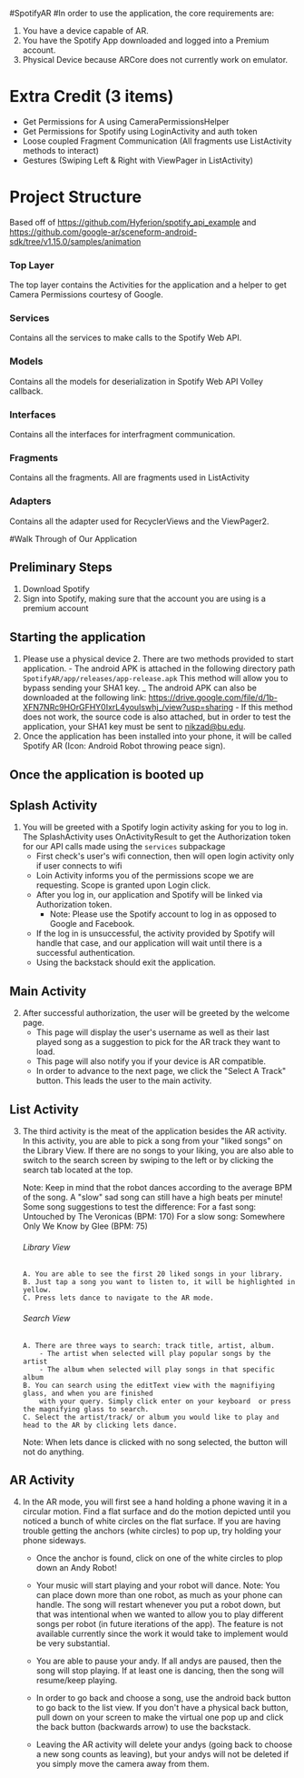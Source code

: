 #SpotifyAR
#In order to use the application, the core requirements are:
1. You have a device capable of AR.
2. You have the Spotify App downloaded and logged into a Premium account.
3. Physical Device because ARCore does not currently work on emulator.

# Extra Credit (3 items)
- Get Permissions for A using CameraPermissionsHelper
- Get Permissions for Spotify using LoginActivity and auth token
- Loose coupled Fragment Communication (All fragments use ListActivity methods to interact)
- Gestures (Swiping Left & Right with ViewPager in ListActivity)

# Project Structure
Based off of https://github.com/Hyferion/spotify_api_example and https://github.com/google-ar/sceneform-android-sdk/tree/v1.15.0/samples/animation
### Top Layer
The top layer contains the Activities for the application and a helper to get Camera Permissions courtesy of Google.
### Services
Contains all the services to make calls to the Spotify Web API.
### Models
Contains all the models for deserialization in Spotify Web API Volley callback.
### Interfaces
Contains all the interfaces for interfragment communication.
### Fragments
Contains all the fragments. All are fragments used in ListActivity
### Adapters
Contains all the adapter used for RecyclerViews and the ViewPager2.

#Walk Through of Our Application
## Preliminary Steps
1. Download Spotify
2. Sign into Spotify, making sure that the account you are using is a premium account

## Starting the application
1. Please use a physical device
   2. There are two methods provided to start application.
        - The android APK is attached in the following directory path
            ```SpotifyAR/app/releases/app-release.apk```
          This method will allow you to bypass sending your SHA1 key.
        _ The android APK can also be downloaded at the following link:
            https://drive.google.com/file/d/1b-XFN7NRc9HOrGFHY0IxrL4youIswhj_/view?usp=sharing
        - If this method does not work, the source code is also attached, but in order to test the application,
            your SHA1 key must be sent to nikzad@bu.edu.
2. Once the application has been installed into your phone, it will be called Spotify AR (Icon: Android Robot throwing peace sign).

## Once the application is booted up

## Splash Activity
1. You will be greeted with a Spotify login activity asking for you to log in. The SplashActivity uses OnActivityResult
to get the Authorization token for our API calls made using the `services` subpackage
   - First check's user's wifi connection, then will open login activity only if user connects to wifi
   - Loin Activity informs you of the permissions scope we are requesting. Scope is granted upon Login click.
   - After you log in, our application and Spotify will be linked via Authorization token.
     - Note: Please use the Spotify account to log in as opposed to Google and Facebook.
   - If the log in is unsuccessful, the activity provided by Spotify will handle that case, and our application will wait until there is a successful authentication.
   - Using the backstack should exit the application.
## Main Activity
2. After successful authorization, the user will be greeted by the welcome page.
   - This page will display the user's username as well as their last played song as a suggestion to pick for the AR track they want to load.
   - This page will also notify you if your device is AR compatible.
   - In order to advance to the next page, we click the "Select A Track" button. This leads the user to the main activity.


## List Activity
3. The third activity is the meat of the application besides the AR activity. In this activity, you are able to pick a song from your "liked songs" on the Library View.
   If there are no songs to your liking, you are also able to switch to the search screen by swiping to the left or by clicking the search tab located at the top.

    Note: Keep in mind that the robot dances according to the average BPM of the song.
          A "slow" sad song can still have a high beats per minute!
          Some song suggestions to test the difference:
            For a fast song: Untouched by The Veronicas (BPM: 170)
            For a slow song: Somewhere Only We Know by Glee (BPM: 75)

   ###### Library View
       A. You are able to see the first 20 liked songs in your library.
       B. Just tap a song you want to listen to, it will be highlighted in yellow. 
       C. Press lets dance to navigate to the AR mode. 


   ###### Search View
       A. There are three ways to search: track title, artist, album. 
           - The artist when selected will play popular songs by the artist
           - The album when selected will play songs in that specific album 
       B. You can search using the editText view with the magnifiying glass, and when you are finished
           with your query. Simply click enter on your keyboard  or press the magnifying glass to search.
       C. Select the artist/track/ or album you would like to play and head to the AR by clicking lets dance. 

    Note: When lets dance is clicked with no song selected, the button will not do anything.

## AR Activity
4. In the AR mode, you will first see a hand holding a phone waving it in a circular motion.
   Find a flat surface and do the motion depicted until you noticed a bunch of white circles on the flat surface.
   If you are having trouble getting the anchors (white circles) to pop up, try holding your phone sideways.

   - Once the anchor is found, click on one of the white circles to plop down an Andy Robot!
   - Your music will start playing and your robot will dance.
         Note: You can place down more than one robot, as much as your phone can handle.
               The song will restart whenever you put a robot down, but that was intentional when we wanted to allow you to play different songs per robot (in future iterations of the app).
               The feature is not available currently since the work it would take to implement would be very substantial.

   - You are able to pause your andy. If all andys are paused, then the song will stop playing. If at least one is dancing, then the song will resume/keep playing.

   - In order to go back and choose a song, use the android back button to go back to the list view.
     If you don't have a physical back button, pull down on your screen to make the virtual one pop up and click the back button (backwards arrow) to use the backstack.
   - Leaving the AR activity will delete your andys (going back to choose a new song counts as leaving), but your andys will not be deleted if you simply move the camera away from them.





